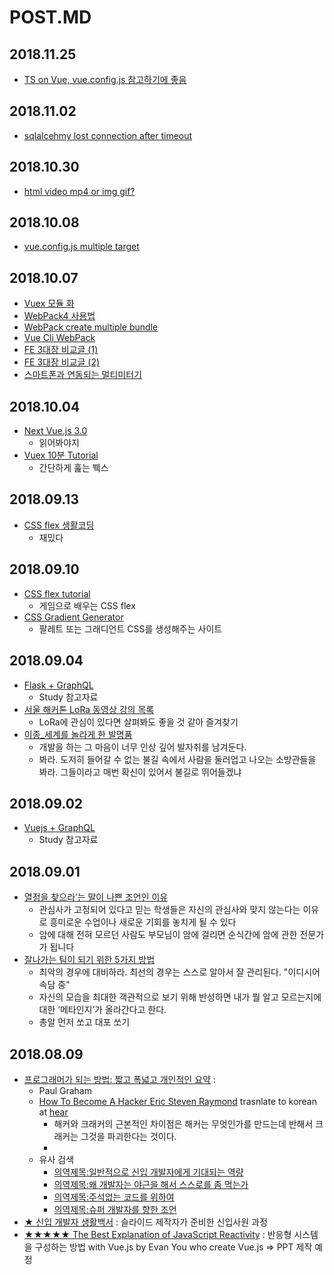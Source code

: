﻿# POST.MD

## 2018.11.25
 - [TS on Vue, vue.config.js 참고하기에 좋음](https://github.com/Microsoft/TypeScript-Vue-Starter#typescript-vue-starter)

## 2018.11.02
 - [sqlalcehmy lost connection after timeout](http://yongho1037.tistory.com/569)

## 2018.10.30
 - [html video mp4 or img gif?](https://cloudinary.com/blog/evolution_of_img_gif_without_the_gif)

## 2018.10.08
 - [vue.config.js multiple target](https://stackoverflow.com/questions/49454372/how-can-i-create-two-separate-bundles-with-vue-cli-3)

## 2018.10.07
 - [Vuex 모듈 화](https://github.com/vuejs/vuex/tree/dev/examples/shopping-cart)
 - [WebPack4 사용법](https://meetup.toast.com/posts/153)
 - [WebPack create multiple bundle](http://codys.club/blog/2015/07/04/webpack-create-multiple-bundles-with-entry-points/)
 - [Vue Cli WebPack](https://cli.vuejs.org/config/#global-cli-config)
 - [FE 3대장 비교글 (1)](http://devtimothy.tistory.com/92)
 - [FE 3대장 비교글 (2)](http://devtimothy.tistory.com/93)
 - [스마트폰과 연동되는 멀티미터기](https://www.vionmeter.io/)

## 2018.10.04
- [Next Vue.js 3.0](https://medium.com/the-vue-point/plans-for-the-next-iteration-of-vue-js-777ffea6fabf)
    - 읽어봐야지
- [Vuex 10분 Tutorial](https://youtu.be/LW9yIR4GoVU)
    - 간단하게 훒는 붹스

## 2018.09.13

- [CSS flex 생활코딩](https://opentutorials.org/course/2418/13526)
    - 재밌다

## 2018.09.10

- [CSS flex tutorial](https://flexboxfroggy.com/#ko)
    - 게임으로 배우는 CSS flex
- [CSS Gradient Generator](https://mycolor.space/)
    - 팔레트 또는 그래디언트 CSS를 생성해주는 사이트

## 2018.09.04

- [Flask + GraphQL](http://artoria.us/m/30)
    - Study 참고자료
- [서울 해커톤 LoRa 동영상 강의 목록](http://www.seoulhackathon.org/tag/LoRa_Setalab_AuLoRa_Daliworks_Thingplus)
    - LoRa에 관심이 있다면 살펴봐도 좋을 것 같아 즐겨찾기
- [이종_세계를 놀라게 한 발명품](http://m.cafe.daum.net/ssaumjil/LnOm/2033600?svc=kakaotalkTab&bucket=toros_cafe_channel_beta)
    - 개발을 하는 그 마음이 너무 인상 깊어 발자취를 남겨둔다.
    - 봐라. 도저히 들어갈 수 없는 불길 속에서 사람을 둘러업고 나오는 소방관들을 봐라. 그들이라고 매번 확신이 있어서 불길로 뛰어들겠냐

## 2018.09.02

- [Vuejs + GraphQL](https://medium.com/@lachlanmiller_52885/graphql-basics-and-practical-examples-with-vue-6b649b9685e0)
    - Study 참고자료

## 2018.09.01

- [열정을 찾으라’는 말이 나쁜 조언인 이유](https://ppss.kr/archives/172716)
    - 관심사가 고정되어 있다고 믿는 학생들은 자신의 관심사와 맞지 않는다는 이유로 흥미로운 수업이나 새로운 기회를 놓치게 될 수 있다
    - 암에 대해 전혀 모르던 사람도 부모님이 암에 걸리면 순식간에 암에 관한 전문가가 됩니다
- [잘나가는 팀이 되기 위한 5가지 방법](https://ppss.kr/archives/169155)
    - 최악의 경우에 대비하라. 최선의 경우는 스스로 알아서 잘 관리된다. "이디시어 속담 중"
    - 자신의 모습을 최대한 객관적으로 보기 위해 반성하면 내가 뭘 알고 모르는지에 대한 ‘메타인지’가 올라간다고 한다.
    - 총알 먼저 쏘고 대포 쏘기

## 2018.08.09

- [프로그래머가 되는 방법: 짧고 폭넓고 개인적인 요약](https://wiki.kldp.org/wiki.php/HowToBeAProgrammer) :
    - Paul Graham
    - [How To Become A Hacker Eric Steven Raymond](http://www.catb.org/esr/faqs/hacker-howto.html) trasnlate to korean at [hear](http://kwonnam.pe.kr/howtobecomeahacker.html)
        - 해커와 크래커의 근본적인 차이점은 해커는 무엇인가를 만드는데 반해서 크래커는 그것을 파괴한다는 것이다.
        - 
    - 유사 검색
        - [의역제목:일반적으로 신입 개발자에게 기대되는 역량](http://blog.naver.com/PostView.nhn?blogId=yo2dh&logNo=220171876816)
        - [의역제목:왜 개발자는 야근을 해서 스스로를 좀 먹는가](http://coderlife.tistory.com/90)
        - [의역제목:주석없는 코드를 위하여](http://media.fastcampus.co.kr/knowledge/advice-for-developers/)
        - [의역제목:슈퍼 개발자를 향한 조언](http://yookeun.github.io/think/2016/02/05/think-howwork/)
- [★ 신입 개발자 생활백서](https://www.slideshare.net/jayjin0427/ss-61315271) : 슬라이드 제작자가 준비한 신입사원 과정
- [★★★★★ The Best Explanation of JavaScript Reactivity](http://devtimothy.tistory.com/87) : 반응형 시스템을 구성하는 방법 with Vue.js by Evan You who create Vue.js => PPT 제작 예정
